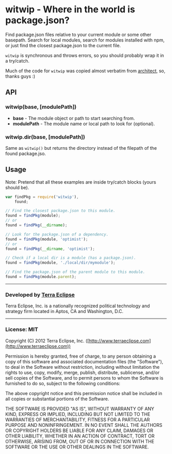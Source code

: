 witwip - Where in the world is package.json?
============================================

Find package.json files relative to your current module or some other basepath.
Search for local modules, search for modules installed with npm, or just find
the closest package.json to the current file.

`witwip` is synchronous and throws errors, so you should probably wrap it in
a try/catch.

Much of the code for `witwip` was copied almost verbatim from [architect](https://github.com/c9/architect), so, thanks guys :)


API
---

### witwip(base, [modulePath])
- **base** - The module object or path to start searching from.
- **modulePath** - The module name or local path to look for (optional).

### witwip.dir(base, [modulePath])
Same as `witwip()` but returns the directory instead of the filepath of the
found package.jso.


Usage
-----

Note: Pretend that all these examples are inside try/catch blocks (yours should be).

```js
var findPkg = require('witwip'),
    found;

// Find the closest package.json to this module.
found = findPkg(module);
// or
found = findPkg(__dirname);

// Look for the package.json of a dependency.
found = findPkg(module, 'optimist');
// or
found = findPkg(__dirname, 'optimist');

// Check if a local dir is a module (has a package.json).
found = findPkg(module, './local/dir/mymodule');

// Find the package.json of the parent module to this module.
found = findPkg(module.parent);
```


- - -

### Developed by [Terra Eclipse](http://www.terraeclipse.com)
Terra Eclipse, Inc. is a nationally recognized political technology and
strategy firm located in Aptos, CA and Washington, D.C.

- - -

### License: MIT
Copyright (C) 2012 Terra Eclipse, Inc. ([http://www.terraeclipse.com](http://www.terraeclipse.com))

Permission is hereby granted, free of charge, to any person obtaining a copy
of this software and associated documentation files (the "Software"), to deal
in the Software without restriction, including without limitation the rights
to use, copy, modify, merge, publish, distribute, sublicense, and/or sell
copies of the Software, and to permit persons to whom the Software is furnished
to do so, subject to the following conditions:

The above copyright notice and this permission notice shall be included in
all copies or substantial portions of the Software.

THE SOFTWARE IS PROVIDED "AS IS", WITHOUT WARRANTY OF ANY KIND, EXPRESS OR
IMPLIED, INCLUDING BUT NOT LIMITED TO THE WARRANTIES OF MERCHANTABILITY,
FITNESS FOR A PARTICULAR PURPOSE AND NONINFRINGEMENT. IN NO EVENT SHALL THE
AUTHORS OR COPYRIGHT HOLDERS BE LIABLE FOR ANY CLAIM, DAMAGES OR OTHER
LIABILITY, WHETHER IN AN ACTION OF CONTRACT, TORT OR OTHERWISE, ARISING FROM,
OUT OF OR IN CONNECTION WITH THE SOFTWARE OR THE USE OR OTHER DEALINGS IN THE
SOFTWARE.